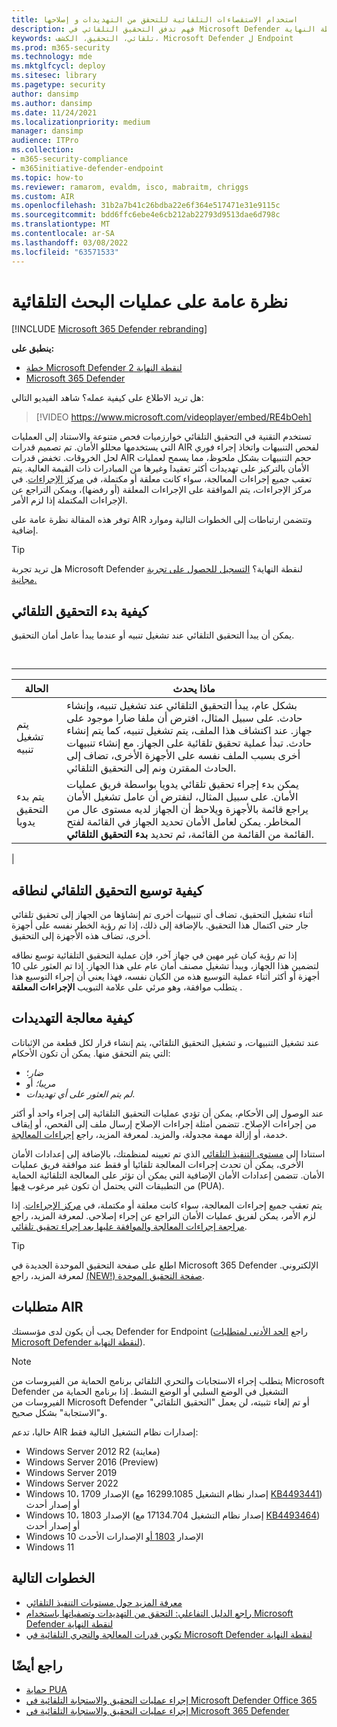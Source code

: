 ```yaml
---
title: استخدام الاستقصاءات التلقائية للتحقق من التهديدات و إصلاحها
description: فهم تدفق التحقيق التلقائي في Microsoft Defender لنقطة النهاية.
keywords: تلقائي، التحقيق، الكشف، Microsoft Defender ل Endpoint
ms.prod: m365-security
ms.technology: mde
ms.mktglfcycl: deploy
ms.sitesec: library
ms.pagetype: security
author: dansimp
ms.author: dansimp
ms.date: 11/24/2021
ms.localizationpriority: medium
manager: dansimp
audience: ITPro
ms.collection:
- m365-security-compliance
- m365initiative-defender-endpoint
ms.topic: how-to
ms.reviewer: ramarom, evaldm, isco, mabraitm, chriggs
ms.custom: AIR
ms.openlocfilehash: 31b2a7b41c26bdba22e6f364e517471e31e9115c
ms.sourcegitcommit: bdd6ffc6ebe4e6cb212ab22793d9513dae6d798c
ms.translationtype: MT
ms.contentlocale: ar-SA
ms.lasthandoff: 03/08/2022
ms.locfileid: "63571533"
---
```

# <a name="overview-of-automated-investigations"></a>نظرة عامة على عمليات البحث التلقائية

[!INCLUDE [Microsoft 365 Defender rebranding](../../includes/microsoft-defender.md)]

**ينطبق على:**
- [خطة Microsoft Defender لنقطة النهاية 2](https://go.microsoft.com/fwlink/p/?linkid=2154037)
- [Microsoft 365 Defender](https://go.microsoft.com/fwlink/?linkid=2118804)

هل تريد الاطلاع على كيفية عمله؟ شاهد الفيديو التالي:

> [!VIDEO https://www.microsoft.com/videoplayer/embed/RE4bOeh]

تستخدم التقنية في التحقيق التلقائي خوارزميات فحص متنوعة والاستناد إلى العمليات التي يستخدمها محللو الأمان. تم تصميم قدرات AIR لفحص التنبيهات واتخاذ إجراء فوري لحل الخروقات. تخفض قدرات AIR حجم التنبيهات بشكل ملحوظ، مما يسمح لعمليات الأمان بالتركيز على تهديدات أكثر تعقيدا وغيرها من المبادرات ذات القيمة العالية. يتم تعقب جميع إجراءات المعالجة، سواء كانت معلقة أو مكتملة، في [مركز الإجراءات](auto-investigation-action-center.md). في مركز الإجراءات، يتم الموافقة على الإجراءات المعلقة (أو رفضها)، ويمكن التراجع عن الإجراءات المكتملة إذا لزم الأمر.

توفر هذه المقالة نظرة عامة على AIR وتتضمن ارتباطات إلى الخطوات التالية وموارد إضافية.

> [!TIP]
> هل تريد تجربة Microsoft Defender لنقطة النهاية؟ [التسجيل للحصول على تجربة مجانية.](https://signup.microsoft.com/create-account/signup?products=7f379fee-c4f9-4278-b0a1-e4c8c2fcdf7e&ru=https://aka.ms/MDEp2OpenTrial?ocid=docs-wdatp-automated-investigations-abovefoldlink)

## <a name="how-the-automated-investigation-starts"></a>كيفية بدء التحقيق التلقائي

يمكن أن يبدأ التحقيق التلقائي عند تشغيل تنبيه أو عندما يبدأ عامل أمان التحقيق.

<br>

****

|الحالة|ماذا يحدث|
|---|---|
|يتم تشغيل تنبيه|بشكل عام، يبدأ التحقيق التلقائي عند تشغيل تنبيه[](review-alerts.md)، وإنشاء حادث.[](view-incidents-queue.md) على سبيل المثال، افترض أن ملفا ضارا موجود على جهاز. عند اكتشاف هذا الملف، يتم تشغيل تنبيه، كما يتم إنشاء حادث. تبدأ عملية تحقيق تلقائية على الجهاز. مع إنشاء تنبيهات أخرى بسبب الملف نفسه على الأجهزة الأخرى، تضاف إلى الحادث المقترن ونم إلى التحقيق التلقائي.|
|يتم بدء التحقيق يدويا|يمكن بدء إجراء تحقيق تلقائي يدويا بواسطة فريق عمليات الأمان. على سبيل المثال، لنفترض أن عامل تشغيل الأمان يراجع قائمة بالأجهزة ويلاحظ أن الجهاز لديه مستوى عال من المخاطر. يمكن لعامل الأمان تحديد الجهاز في القائمة لفتح القائمة من القائمة من القائمة، ثم تحديد **بدء التحقيق التلقائي**.|
|

## <a name="how-an-automated-investigation-expands-its-scope"></a>كيفية توسيع التحقيق التلقائي لنطاقه

أثناء تشغيل التحقيق، تضاف أي تنبيهات أخرى تم إنشاؤها من الجهاز إلى تحقيق تلقائي جار حتى اكتمال هذا التحقيق. بالإضافة إلى ذلك، إذا تم رؤية الخطر نفسه على أجهزة أخرى، تضاف هذه الأجهزة إلى التحقيق.

إذا تم رؤية كيان غير مهين في جهاز آخر، فإن عملية التحقيق التلقائية توسع نطاقه لتضمين هذا الجهاز، ويبدأ تشغيل مصنف أمان عام على هذا الجهاز. إذا تم العثور على 10 أجهزة أو أكثر أثناء عملية التوسيع هذه من الكيان نفسه، فهذا يعني أن إجراء التوسيع هذا يتطلب موافقة، وهو مرئي على علامة التبويب **الإجراءات المعلقة** .

## <a name="how-threats-are-remediated"></a>كيفية معالجة التهديدات

عند تشغيل التنبيهات، و تشغيل التحقيق التلقائي، يتم إنشاء قرار لكل قطعة من الإثباتات التي يتم التحقق منها. يمكن أن تكون الأحكام:

- *ضار*؛
- *مريبا؛* أو
- *لم يتم العثور على أي تهديدات*.

عند الوصول إلى الأحكام، يمكن أن تؤدي عمليات التحقيق التلقائية إلى إجراء واحد أو أكثر من إجراءات الإصلاح. تتضمن أمثلة إجراءات الإصلاح إرسال ملف إلى الفحص، أو إيقاف خدمة، أو إزالة مهمة مجدولة، والمزيد. لمعرفة المزيد، راجع [إجراءات المعالجة](manage-auto-investigation.md#remediation-actions).

استنادا إلى [مستوى التنفيذ التلقائي](automation-levels.md) الذي تم تعيينه لمنظمتك، بالإضافة إلى إعدادات الأمان الأخرى، يمكن أن تحدث إجراءات المعالجة تلقائيا أو فقط عند موافقة فريق عمليات الأمان. تتضمن إعدادات الأمان الإضافية التي يمكن أن تؤثر على المعالجة التلقائية الحماية من التطبيقات التي يحتمل أن تكون غير مرغوب [فيها](/windows/security/threat-protection/microsoft-defender-antivirus/detect-block-potentially-unwanted-apps-microsoft-defender-antivirus) (PUA).

يتم تعقب جميع إجراءات المعالجة، سواء كانت معلقة أو مكتملة، في [مركز الإجراءات](auto-investigation-action-center.md). إذا لزم الأمر، يمكن لفريق عمليات الأمان التراجع عن إجراء إصلاحي. لمعرفة المزيد، راجع [مراجعة إجراءات المعالجة والموافقة عليها بعد إجراء تحقيق تلقائي](/microsoft-365/security/defender-endpoint/manage-auto-investigation).

> [!TIP]
> اطلع على صفحة التحقيق الموحدة الجديدة في Microsoft 365 Defender الإلكتروني. لمعرفة المزيد، راجع [(NEW!) صفحة التحقيق الموحدة](/microsoft-365/security/defender/m365d-autoir-results#new-unified-investigation-page).

## <a name="requirements-for-air"></a>متطلبات AIR

يجب أن يكون لدى مؤسستك Defender for Endpoint (راجع [الحد الأدنى لمتطلبات Microsoft Defender لنقطة النهاية](minimum-requirements.md)).

> [!NOTE]
> يتطلب إجراء الاستجابات والتحري التلقائي برنامج الحماية من الفيروسات من Microsoft Defender التشغيل في الوضع السلبي أو الوضع النشط. إذا برنامج الحماية من الفيروسات من Microsoft Defender أو تم إلغاء تثبيته، لن يعمل "التحقيق التلقائي" و"الاستجابة" بشكل صحيح.

حاليا، تدعم AIR إصدارات نظام التشغيل التالية فقط:

- Windows Server 2012 R2 (معاينة)
- Windows Server 2016 (Preview)
- Windows Server 2019
- Windows Server 2022
- Windows 10، الإصدار 1709 (إصدار نظام التشغيل 16299.1085 مع [KB4493441](https://support.microsoft.com/help/4493441/windows-10-update-kb4493441)) أو إصدار أحدث
- Windows 10، الإصدار 1803 (إصدار نظام التشغيل 17134.704 مع [KB4493464](https://support.microsoft.com/help/4493464/windows-10-update-kb4493464)) أو إصدار أحدث
- Windows 10 الإصدار [1803 أو](/windows/release-information/status-windows-10-1809-and-windows-server-2019) الإصدارات الأحدث
- Windows 11

## <a name="next-steps"></a>الخطوات التالية

- [معرفة المزيد حول مستويات التنفيذ التلقائي](automation-levels.md)
- [راجع الدليل التفاعلي: التحقق من التهديدات وتصفياتها باستخدام Microsoft Defender لنقطة النهاية](https://aka.ms/MDATP-IR-Interactive-Guide)
- [تكوين قدرات المعالجة والتحري التلقائية في Microsoft Defender لنقطة النهاية](configure-automated-investigations-remediation.md)

## <a name="see-also"></a>راجع أيضًا

- [حماية PUA](/windows/security/threat-protection/microsoft-defender-antivirus/detect-block-potentially-unwanted-apps-microsoft-defender-antivirus)
- [إجراء عمليات التحقيق والاستجابة التلقائية في Microsoft Defender Office 365](/microsoft-365/security/office-365-security/office-365-air)
- [إجراء عمليات التحقيق والاستجابة التلقائية في Microsoft 365 Defender](/microsoft-365/security/defender/m365d-autoir)
